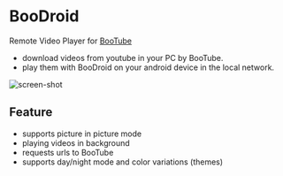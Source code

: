 # BooDroid

Remote Video Player for [BooTube](https://github.com/toyota-m2k/ytplayer)

- download videos from youtube in your PC by BooTube.
- play them with BooDroid on your android device in the local network.

![screen-shot](https://user-images.githubusercontent.com/11642381/166850992-6eb73dbd-db59-4489-9747-c20b0703b37a.png)

## Feature

- supports picture in picture mode
- playing videos in background
- requests urls to BooTube
- supports day/night mode and color variations (themes)
